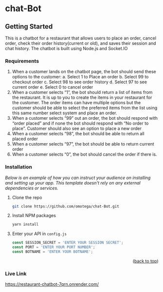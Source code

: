 # chat-Bot


## Getting Started

This is a chatbot for a restaurant that allows users to place an order, cancel order, check their order history(current or old), and saves their session and chat history. The chatbot is built using Node.js and Socket.IO


### Requirements
1. When a customer lands on the chatbot page, the bot should send these options to the customer:
a. Select 1 to Place an order
b. Select 99 to checkout order
c. Select 98 to see order history
d. Select 97 to see current order
e. Select 0 to cancel order
2. When a customer selects “1”, the bot should return a list of items from the restaurant. It is up to you to create the items in your restaurant for the customer. The order items can have multiple options but the customer should be able to select the preferred items from the list using this same number select system and place an order.
3.  When a customer selects “99” out an order, the bot should respond with “order placed” and if none the bot should respond with “No order to place”. Customer should also see an option to place a new order
4.  When a customer selects “98”, the bot should be able to return all placed order
5.  When a customer selects “97”, the bot should be able to return current order
6.  When a customer selects “0”, the bot should cancel the order if there is.

### Installation

_Below is an example of how you can instruct your audience on installing and setting up your app. This template doesn't rely on any external dependencies or services._

1. Clone the repo
   ```sh
   git clone https://github.com/omotega/chat-Bot.git 
   ```
2. Install NPM packages
   ```sh
   yarn install
   ```
3. Enter your API in `config.js`
   ```js
   const SESSION_SECRET = 'ENTER YOUR SESSION SECRET';
   const PORT = 'ENTER YOUR PORT NUMBER';
   const BOTNAME = 'ENTER YOUR BOTNAME';
   ```

<p align="right">(<a href="#readme-top">back to top</a>)</p>

### Live Link
 
 https://restaurant-chatbot-7qrn.onrender.com/
 
